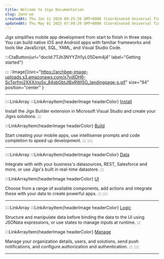 ```yaml
---
title: Welcome to Jigx Documentation
slug: 2wnU-we
createdAt: Thu Jan 11 2024 09:25:56 GMT+0000 (Coordinated Universal Time)
updatedAt: Thu May 01 2025 07:09:29 GMT+0000 (Coordinated Universal Time)
---
```


Jigx simplifies mobile app development from start to finish in three steps. You can build native iOS and Android apps with familiar frameworks and tools like JavaScript, SQL, YAML, and Visual Studio Code.

:::CtaButton{url="docId:7TJh3NYYZH1yL05Dem4j4" label="Getting started"}

:::
::Image[]{src="https://archbee-image-uploads.s3.amazonaws.com/x7vdIDH6-ScTprfmi2XXX/nuSx_84sbGbtJlBxRWI5G_landingpage-s.gif" size="94" position="center" }

***



::::LinkArray
:::LinkArrayItem{headerImage headerColor}
&#x20;    [Install](<./Getting started/Install the Jigx Builder.md>)

Install the Jigx Builder extension in Microsoft Visual Studio and create your Jigxs solutions.
:::

:::LinkArrayItem{headerImage headerColor}
<i class="fa-solid fa-code"></i>     [Build](<./Building Apps with Jigx/Jigx Builder _code editor_.md>)

Start creating your mobile apps, use intellisense prompts and code completion to speed up development.
:::
::::

***

::::LinkArray
:::LinkArrayItem{headerImage headerColor}
&#x20;    [Data](<./Building Apps with Jigx/Data.md>)

Integrate with with your business's datasources, REST, Salesforce and more, or use Jigx's built in real-time datastore.
:::

:::LinkArrayItem{headerImage headerColor}
&#x20;     [UI](<./Building Apps with Jigx/UI.md>)

Choose from a range of available components, add actions and integrate these with your data to create powerful apps.
:::
::::

***

::::LinkArray
:::LinkArrayItem{headerImage headerColor}
&#x20;    [Logic](<./Building Apps with Jigx/Logic.md>)

Structure and manipulate data before binding the data to the UI using JSONata expressions, or use states to manage inputs at runtime.
:::

:::LinkArrayItem{headerImage headerColor}
&#x20;     [Manage](<./Administration/Management Overview.md>)

Manage your organization details, users, and solutions, send push notifications, and configure authorization and authentication.
:::
::::

***

